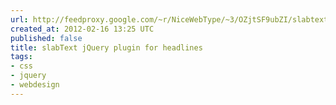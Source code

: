 ```yaml
---
url: http://feedproxy.google.com/~r/NiceWebType/~3/OZjtSF9ubZI/slabtext-a-jquery-plugin-for-producing-big-bold-responsive-headlines
created_at: 2012-02-16 13:25 UTC
published: false
title: slabText jQuery plugin for headlines
tags:
- css
- jquery
- webdesign
---
```




